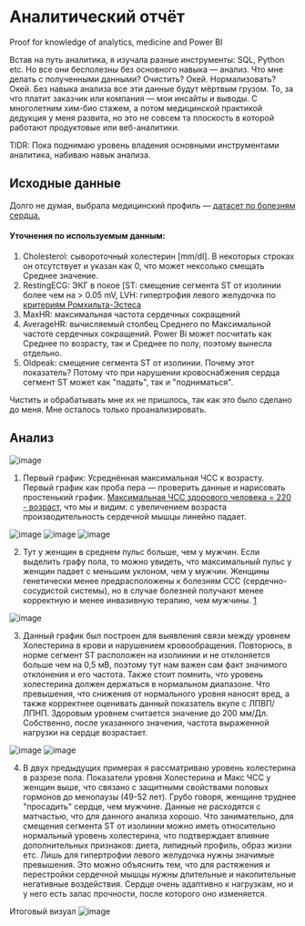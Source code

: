 # Аналитический отчёт 

Proof for knowledge of analytics, medicine and Power BI 

Встав на путь аналитика, я изучала разные инструменты: SQL, Python etc. Но все они бесполезны без основного навыка — анализ. Что мне делать с полученными данными? Очистить? Окей. Нормализовать? Окей.  Без навыка анализа все эти данные будут мёртвым грузом. То, за что платит заказчик или компания — мои инсайты и выводы. С многолетним хим-био стажем, а потом медицинской практикой дедукция у меня развита, но это не совсем та плоскость в которой работают продуктовые или веб-аналитики. 

TlDR: Пока поднимаю уровень владения основными инструментами аналитика, набиваю навык анализа.

## Исходные данные

Долго не думая, выбрала медицинский профиль — [датасет по болезням сердца.](https://www.kaggle.com/datasets/fedesoriano/heart-failure-prediction/data)

#### Уточнения по используемым данным:
1. Cholesterol: сывороточный холестерин [mm/dl]. В некоторых строках он отсутствует и указан как 0, что может нексолько смещать Среднее значение. 
2. RestingECG: ЭКГ в покое [ST: смещение сегмента ST от изолинии более чем на > 0.05 mV, LVH: гипертрофия левого желудочка по [критериям Ромхильта-Эстеса](https://www.merckmanuals.com/medical-calculators/RomhiltEstes.htm)
3. MaxHR: максимальная частота сердечных сокращений 
4. AverageHR: вычисляемый столбец Среднего по Максимальной частоте сердечных сокращений. Power Bi может посчитать как Среднее по возрасту, так и Среднее по полу, поэтому вынесла отдельно.
5. Oldpeak: смещение сегмента ST от изолинии. Почему этот показатель? Потому что при нарушении кровоснабжения сердца сегмент ST  может как "падать", так и "подниматься". 

Чистить и обрабатывать мне их не пришлось, так как это было сделано до меня. Мне осталось только проанализировать.

## Анализ
 
![image](https://github.com/Exelma/Analytics/assets/100796725/1396e61d-b63b-4ebf-a47d-f61cd1b21760)

1. Первый график: Усреднённая максимальная ЧСС к возрасту. Первый график как проба пера — проверить данные и нарисовать простенький график. 
[Максимальная ЧСС здорового человека = 220 - возраст](http://frs24.ru/st/raschet-maksimalnyj-puls/), что мы и видим: с увеличением возраста производительность сердечной мышцы линейно падает.

![image](https://github.com/Exelma/Analytics/assets/100796725/040319e8-9310-4de6-a054-5969bf7ed15e)
![image](https://github.com/Exelma/Analytics/assets/100796725/dd8f617c-da13-4e72-8279-3fb746b7449d)
![image](https://github.com/Exelma/Analytics/assets/100796725/b1c48fd9-9fa0-47a3-a249-5e7fb7c8f0b4)

2. Тут у женщин в среднем пульс больше, чем у мужчин. Если выделить графу пола, то можно увидеть, что максимальный пульс у женщин падает с меньшим уклоном, чем у мужчин. Женщины генетически менее предрасположены к болезням ССС (сердечно-сосудистой системы), но в случае болезней получают менее корректную и менее инвазивную терапию, чем мужчины.
[1](https://scholar.google.com/scholar_lookup?journal=Eur+Heart+J&title=Sex+and+gender+differences+in+symptoms+of+myocardial+ischaemia&author=V+Regitz-Zagrosek&volume=32&publication_year=2011&pages=3064-3066&pmid=21920971&)


![image](https://github.com/Exelma/Analytics/assets/100796725/16a19b60-f190-40af-9926-f8ff17ae7f78)

3. Данный график был построен для выявления связи между уровнем Холестерина в крови и нарушением кровообращения. Повторюсь, в норме сегмент ST расположен на изолиинии и не отклоняется больше чем на 0,5 мВ, поэтому тут нам важен сам факт значимого отклонения и его частота. Также стоит помнить, что уровень холестерина должен держаться в нормальном диапазоне. Что превышения, что снижения от нормального уровня наносят вред, а также корректнее оценивать данный показатель вкупе с ЛПВП/ ЛПНП. Здоровым уровнем считается значение до 200 мм/Дл. Собственно, после указанного значения, частота выраженной нагрузки на сердце возрастает.


![image](https://github.com/Exelma/Analytics/assets/100796725/2f335895-82a8-44ef-a0a1-621db33e85fc)
![image](https://github.com/Exelma/Analytics/assets/100796725/735de7a0-6902-49ce-888e-cd52c9d56cb2)

4. В двух предыдущих примерах я рассматриваю уровень холестерина в разрезе пола. Показатели уровня Холестерина и Макс ЧСС у женщин выше, что связано с защитными свойствами половых гормонов до менопаузы (49-52 лет). Грубо говоря, женщине труднее "просадить" сердце, чем мужчине. Данные не расходятся с матчастью, что для данного анализа хорошо. Что занимательно, для смещения сегмента ST от изолинии можно иметь относительно нормальный уровень холестерина, что подтверждает влияние дополнительных признаков: диета, липидный профиль, образ жизни етс. Лишь для гипертрофии левого желудочка нужны значимые превышения. Это можно объяснить тем, что для растяжения и перестройки сердечной мышцы нужны длительные и накопительные негативные воздействия. Сердце очень адаптивно к нагрузкам, но и у него есть запас прочности, после которого оно изменяется. 

Итоговый визуал
![image](https://github.com/Exelma/Analytics/assets/100796725/e79c48a6-d68d-46a4-81df-6a2b8d277270)
